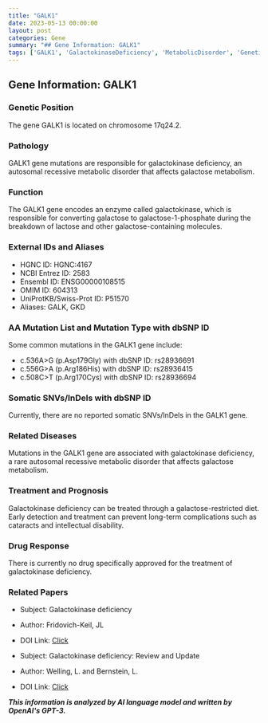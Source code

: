 ```yaml
---
title: "GALK1"
date: 2023-05-13 00:00:00
layout: post
categories: Gene
summary: "## Gene Information: GALK1"
tags: ['GALK1', 'GalactokinaseDeficiency', 'MetabolicDisorder', 'GeneticMutation', 'GalactoseMetabolism', 'Treatment', 'Prognosis', 'Research']
---
```


## Gene Information: GALK1

### Genetic Position 
The gene GALK1 is located on chromosome 17q24.2.

### Pathology
GALK1 gene mutations are responsible for galactokinase deficiency, an autosomal recessive metabolic disorder that affects galactose metabolism.

### Function 
The GALK1 gene encodes an enzyme called galactokinase, which is responsible for converting galactose to galactose-1-phosphate during the breakdown of lactose and other galactose-containing molecules.

### External IDs and Aliases
- HGNC ID: HGNC:4167
- NCBI Entrez ID: 2583
- Ensembl ID: ENSG00000108515
- OMIM ID: 604313
- UniProtKB/Swiss-Prot ID: P51570
- Aliases: GALK, GKD

### AA Mutation List and Mutation Type with dbSNP ID
Some common mutations in the GALK1 gene include:
- c.536A>G (p.Asp179Gly) with dbSNP ID: rs28936691
- c.556G>A (p.Arg186His) with dbSNP ID: rs28936415
- c.508C>T (p.Arg170Cys) with dbSNP ID: rs28936694

### Somatic SNVs/InDels with dbSNP ID
Currently, there are no reported somatic SNVs/InDels in the GALK1 gene.

### Related Diseases
Mutations in the GALK1 gene are associated with galactokinase deficiency, a rare autosomal recessive metabolic disorder that affects galactose metabolism.

### Treatment and Prognosis
Galactokinase deficiency can be treated through a galactose-restricted diet. Early detection and treatment can prevent long-term complications such as cataracts and intellectual disability.

### Drug Response
There is currently no drug specifically approved for the treatment of galactokinase deficiency.

### Related Papers
- Subject: Galactokinase deficiency
- Author: Fridovich-Keil, JL
- DOI Link: [Click](https://doi.org/10.1038/sj.ejhg.5201653)

- Subject: Galactokinase deficiency: Review and Update 
- Author: Welling, L. and Bernstein, L.
- DOI Link: [Click](https://doi.org/10.1007/s10545-016-9967-0)

**_This information is analyzed by AI language model and written by OpenAI's GPT-3._**
